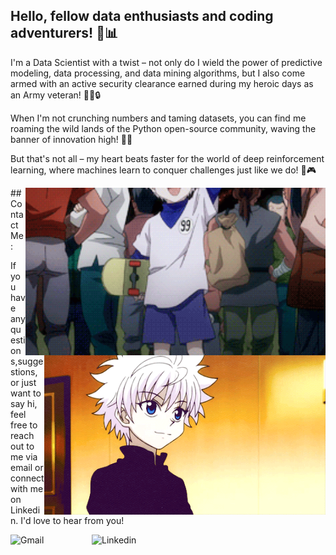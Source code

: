 ## Hello, fellow data enthusiasts and coding adventurers! 🤖📊
I'm a Data Scientist with a twist – not only do I wield the power of predictive modeling, data processing, and data mining algorithms, but I also come armed with an active security clearance earned during my heroic days as an Army veteran! 💂‍♂️🔒

When I'm not crunching numbers and taming datasets, you can find me roaming the wild lands of the Python open-source community, waving the banner of innovation high! 🐍🌐

But that's not all – my heart beats faster for the world of deep reinforcement learning, where machines learn to conquer challenges just like we do! 🧠🎮

</a>
<img hight="300" width="480" align="right" alt="GIF" src="images/Killua Hi.gif">



</a>
## Contact Me:

<img hight="320" width="450" align="right" alt="GIF" src="images/Killua.gif">

If you have any questions,suggestions, or just want to say hi, feel free to reach out to me via email or connect with me on Linkedin. I'd love to hear from you!

<a href="mailto:Chellyannmoreno@gmail.com">
 <img align="left" alt="Gmail" width="130" hight="100" src="https://github.com/Xx-Ashutosh-xX/Xx-Ashutosh-xX/blob/master/assets/icons/gmail.png" />
</a>
<a href="https://www.linkedin.com/in/chellyann-moreno/">
  <img align="left" alt="Linkedin" width="150" hight="100" src="https://github.com/Xx-Ashutosh-xX/Xx-Ashutosh-xX/blob/master/assets/icons/linkedin.png" />
